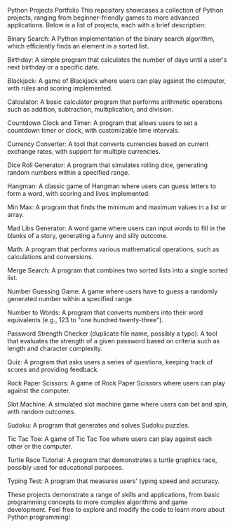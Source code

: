 Python Projects Portfolio
This repository showcases a collection of Python projects, ranging from beginner-friendly games to more advanced applications. Below is a list of projects, each with a brief description:

Binary Search: A Python implementation of the binary search algorithm, which efficiently finds an element in a sorted list.

Birthday: A simple program that calculates the number of days until a user's next birthday or a specific date.

Blackjack: A game of Blackjack where users can play against the computer, with rules and scoring implemented.

Calculator: A basic calculator program that performs arithmetic operations such as addition, subtraction, multiplication, and division.

Countdown Clock and Timer: A program that allows users to set a countdown timer or clock, with customizable time intervals.

Currency Converter: A tool that converts currencies based on current exchange rates, with support for multiple currencies.

Dice Roll Generator: A program that simulates rolling dice, generating random numbers within a specified range.

Hangman: A classic game of Hangman where users can guess letters to form a word, with scoring and lives implemented.

Min Max: A program that finds the minimum and maximum values in a list or array.

Mad Libs Generator: A word game where users can input words to fill in the blanks of a story, generating a funny and silly outcome.

Math: A program that performs various mathematical operations, such as calculations and conversions.

Merge Search: A program that combines two sorted lists into a single sorted list.

Number Guessing Game: A game where users have to guess a randomly generated number within a specified range.

Number to Words: A program that converts numbers into their word equivalents (e.g., 123 to "one hundred twenty-three").

Password Strength Checker (duplicate file name, possibly a typo): A tool that evaluates the strength of a given password based on criteria such as length and character complexity.

Quiz: A program that asks users a series of questions, keeping track of scores and providing feedback.

Rock Paper Scissors: A game of Rock Paper Scissors where users can play against the computer.

Slot Machine: A simulated slot machine game where users can bet and spin, with random outcomes.

Sudoku: A program that generates and solves Sudoku puzzles.

Tic Tac Toe: A game of Tic Tac Toe where users can play against each other or the computer.

Turtle Race Tutorial: A program that demonstrates a turtle graphics race, possibly used for educational purposes.

Typing Test: A program that measures users' typing speed and accuracy.

These projects demonstrate a range of skills and applications, from basic programming concepts to more complex algorithms and game development. Feel free to explore and modify the code to learn more about Python programming!
